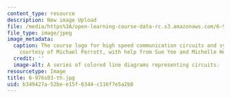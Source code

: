 ```yaml
---
content_type: resource
description: New image Upload
file: /media/https%3A/open-learning-course-data-rc.s3.amazonaws.com/6-976-high-speed-communication-circuits-and-systems-spring-2003/b349427a52bee15f6344c116f7e5a2b8_6-976s03-th.jpg
file_type: image/jpeg
image_metadata:
  caption: The course logo for high speed communication circuits and systems. (Image
    courtesy of Michael Perrott, with help from Sue Yee and Michelle Ho.)
  credit: ''
  image-alt: A series of colored line diagrams representing circuits.
resourcetype: Image
title: 6-976s03-th.jpg
uid: b349427a-52be-e15f-6344-c116f7e5a2b8
---
```

